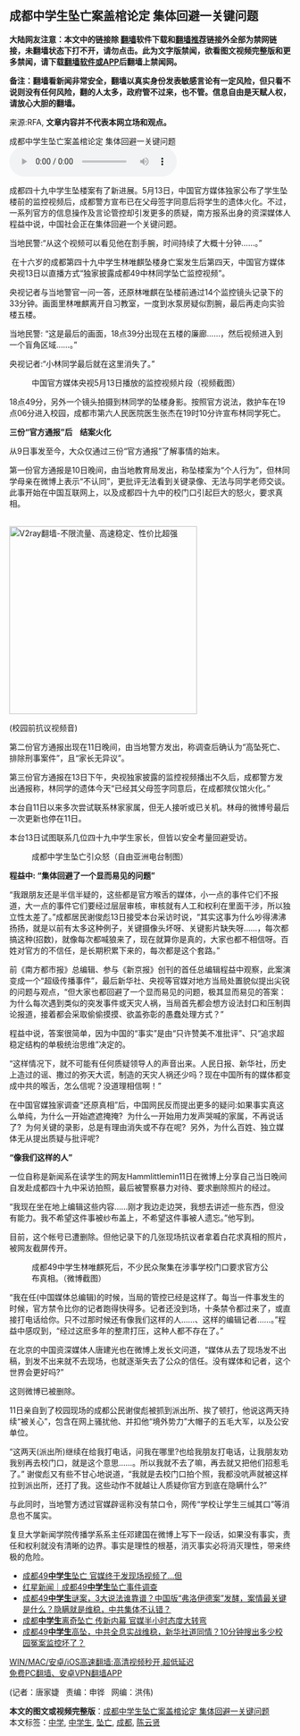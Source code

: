  <h2>成都中学生坠亡案盖棺论定 集体回避一关键问题</h2> <p class="notice"><b>大陆网友注意：本文中的链接除 <a href="https://github.com/bannedbook/fanqiang" >翻墙</a>软件下载和<a href="https://github.com/killgcd/justmysocks/blob/master/README.md">翻墙推荐</a>链接外全部为禁网链接，未翻墙状态下打不开，请勿点击。此为文字版禁闻，欲看图文视频完整版和更多禁闻，请下载<a href="https://github.com/bannedbook/fanqiang">翻墙软件或APP</a>后翻墙上禁闻网。</p><p>备注：翻墙看新闻非常安全，翻墙以真实身份发表敏感言论有一定风险，但只看不说则没有任何风险，翻的人太多，政府管不过来，也不管。信息自由是天赋人权，请放心大胆的翻墙。</b></p>  <div class="entry"> <p>来源:RFA, <strong>文章内容并不代表本网立场和观点。</strong></p> <p>&#25104;&#37117;&#20013;&#23398;&#29983;&#22368;&#20129;&#26696;&#30422;&#26874;&#35770;&#23450;      &#38598;&#20307;&#22238;&#36991;&#19968;&#20851;&#38190;&#38382;&#39064;             <audio controls="controls" preload="metadata" src="https://www.rfa.org/mandarin/yataibaodao/renquanfazhi/jt-05132021112440.html/@@stream" type="audio/mpeg"></audio></p> <p>&#25104;&#37117;&#22235;&#21313;&#20061;&#20013;&#23398;&#29983;&#22368;&#27004;&#26696;&#26377;&#20102;&#26032;&#36827;&#23637;&#12290;5&#26376;13&#26085;&#65292;&#20013;&#22269;&#23448;&#26041;&#23186;&#20307;&#29420;&#23478;&#20844;&#24067;&#20102;&#23398;&#29983;&#22368;&#27004;&#21069;&#30340;&#30417;&#25511;&#35270;&#39057;&#21518;&#65292;&#25104;&#37117;&#35686;&#26041;&#23459;&#24067;&#24050;&#22312;&#29238;&#27597;&#31614;&#23383;&#21516;&#24847;&#21518;&#23558;&#23398;&#29983;&#30340;&#36951;&#20307;&#28779;&#21270;&#12290;&#19981;&#36807;&#65292;&#19968;&#31995;&#21015;&#23448;&#26041;&#30340;&#20449;&#24687;&#25805;&#20316;&#21450;&#35328;&#35770;&#31649;&#25511;&#21364;&#24341;&#21457;&#26356;&#22810;&#30340;&#36136;&#30097;&#65292;&#21335;&#26041;&#25253;&#31995;&#20986;&#36523;&#30340;&#36164;&#28145;&#23186;&#20307;&#20154;&#31243;&#30410;&#20013;&#35828;&#65292;&#20013;&#22269;&#31038;&#20250;&#27491;&#22312;&#38598;&#20307;&#22238;&#36991;&#19968;&#20010;&#20851;&#38190;&#38382;&#39064;&#12290;</p> <p> </p> <ul> </ul> <p> </p> <p>&#24403;&#22320;&#27665;&#35686;:&#8220;&#20174;&#36825;&#20010;&#35270;&#39057;&#21487;&#20197;&#30475;&#35265;&#20182;&#22312;&#21106;&#25163;&#33109;&#65292;&#26102;&#38388;&#25345;&#32493;&#20102;&#22823;&#27010;&#21313;&#20998;&#38047;&#8230;&#8230;&#12290;&#8221;</p> <p>&#160;&#22312;&#21313;&#20845;&#23681;&#30340;&#25104;&#37117;&#31532;&#22235;&#21313;&#20061;&#20013;&#23398;&#29983;&#26519;&#21807;&#40594;&#22368;&#27004;&#36523;&#20129;&#26696;&#21457;&#29983;&#21518;&#31532;&#22235;&#22825;&#65292;&#20013;&#22269;&#23448;&#26041;&#23186;&#20307;&#22830;&#35270;13&#26085;&#20197;&#30452;&#25773;&#26041;&#24335;&#8220;&#29420;&#23478;&#25259;&#38706;&#25104;&#37117;49&#20013;&#26519;&#21516;&#23398;&#22368;&#20129;&#30417;&#25511;&#35270;&#39057;&#8221;&#12290;</p> <p>&#22830;&#35270;&#35760;&#32773;&#19982;&#24403;&#22320;&#35686;&#23448;&#19968;&#38382;&#19968;&#31572;&#65292;&#36824;&#21407;&#26519;&#21807;&#40594;&#22312;&#22368;&#27004;&#21069;&#36890;&#36807;14&#20010;&#30417;&#25511;&#38236;&#22836;&#35760;&#24405;&#19979;&#30340;33&#20998;&#38047;&#12290;&#30011;&#38754;&#37324;&#26519;&#21807;&#40594;&#31163;&#24320;&#33258;&#20064;&#25945;&#23460;&#65292;&#19968;&#24230;&#21040;&#27700;&#27893;&#25151;&#30097;&#20284;&#21106;&#33109;&#65292;&#26368;&#21518;&#20877;&#36208;&#21521;&#23454;&#39564;&#27004;&#20116;&#27004;&#12290;</p> <p>&#24403;&#22320;&#27665;&#35686;: &#8220;&#36825;&#26159;&#26368;&#21518;&#30340;&#30011;&#38754;&#65292;18&#28857;39&#20998;&#20986;&#29616;&#22312;&#20116;&#27004;&#30340;&#24265;&#24266;&#8230;&#8230;&#65292;&#28982;&#21518;&#35270;&#39057;&#36827;&#20837;&#21040;&#19968;&#20010;&#30450;&#35282;&#21306;&#22495;&#8230;&#8230;&#12290;&#8221;</p> <p>&#22830;&#35270;&#35760;&#32773;:&#8220;&#23567;&#26519;&#21516;&#23398;&#26368;&#21518;&#23601;&#22312;&#36825;&#37324;&#28040;&#22833;&#20102;&#12290;&#8221;</p>  <p><figure> <figcaption>&#20013;&#22269;&#23448;&#26041;&#23186;&#20307;&#22830;&#35270;5&#26376;13&#26085;&#25773;&#25918;&#30340;&#30417;&#25511;&#35270;&#39057;&#29255;&#27573;&#65288;&#35270;&#39057;&#25130;&#22270;&#65289;</figcaption></figure> </p> <p>18&#28857;49&#20998;&#65292;&#21478;&#22806;&#19968;&#20010;&#38236;&#22836;&#25293;&#25668;&#21040;&#26519;&#21516;&#23398;&#30340;&#22368;&#27004;&#36523;&#24433;&#12290;&#25353;&#29031;&#23448;&#26041;&#35828;&#27861;&#65292;&#25937;&#25252;&#36710;&#22312;19&#28857;06&#20998;&#36827;&#20837;&#26657;&#22253;&#65292;&#25104;&#37117;&#24066;&#31532;&#20845;&#20154;&#27665;&#21307;&#38498;&#21307;&#29983;&#24352;&#26480;&#22312;19&#26102;10&#20998;&#35768;&#23459;&#24067;&#26519;&#21516;&#23398;&#27515;&#20129;&#12290;</p> <p><strong>&#19977;&#20221;&#8220;&#23448;&#26041;&#36890;&#25253;&#8221;&#21518;</strong><strong>&#160;&#160;&#160; </strong><strong>&#32467;&#26696;&#28779;&#21270;</strong><strong>&#160;&#160;&#160;</strong></p> <p>&#20174;9&#26085;&#20107;&#21457;&#33267;&#20170;&#65292;&#22823;&#20247;&#20165;&#36890;&#36807;&#19977;&#20221;&#8220;&#23448;&#26041;&#36890;&#25253;&#8221;&#20102;&#35299;&#20107;&#24773;&#30340;&#22987;&#26411;&#12290;</p> <p>&#31532;&#19968;&#20221;&#23448;&#26041;&#36890;&#25253;&#26159;10&#26085;&#26202;&#38388;&#65292;&#30001;&#24403;&#22320;&#25945;&#32946;&#23616;&#21457;&#20986;&#65292;&#31216;&#22368;&#27004;&#26696;&#20026;&#8220;&#20010;&#20154;&#34892;&#20026;&#8221;&#65292;&#20294;&#26519;&#21516;&#23398;&#27597;&#20146;&#22312;&#24494;&#21338;&#19978;&#34920;&#31034;&#8220;&#19981;&#35748;&#21516;&#8221;&#65292;&#26356;&#25209;&#35780;&#26080;&#27861;&#30475;&#21040;&#20851;&#38190;&#24405;&#20687;&#12289;&#26080;&#27861;&#19982;&#21516;&#23398;&#32769;&#24072;&#20132;&#35848;&#12290;&#27492;&#20107;&#24320;&#22987;&#22312;&#20013;&#22269;&#20114;&#32852;&#32593;&#19978;&#65292;&#20197;&#21450;&#25104;&#37117;&#22235;&#21313;&#20061;&#20013;&#30340;&#26657;&#38376;&#21475;&#24341;&#36215;&#24040;&#22823;&#30340;&#24594;&#28779;&#65292;&#35201;&#27714;&#30495;&#30456;&#12290;</p> <p><br/><a href="https://github.com/bannedbook/fanqiang/wiki/V2ray%E6%9C%BA%E5%9C%BA"><img src="https://raw.githubusercontent.com/bannedbook/fanqiang/master/v2ss/images/v2free.jpg" width="336" alt="V2ray翻墙-不限流量、高速稳定、性价比超强"></a><br/></p> <p>(&#26657;&#22253;&#21069;&#25239;&#35758;&#35270;&#39057;&#38899;)</p> <p>&#31532;&#20108;&#20221;&#23448;&#26041;&#36890;&#25253;&#20986;&#29616;&#22312;11&#26085;&#26202;&#38388;&#65292;&#30001;&#24403;&#22320;&#35686;&#26041;&#21457;&#20986;&#65292;&#31216;&#35843;&#26597;&#21518;&#30830;&#35748;&#20026;&#8220;&#39640;&#22368;&#27515;&#20129;&#12289;&#25490;&#38500;&#21009;&#20107;&#26696;&#20214;&#8221;&#65292;&#19988;&#8220;&#23478;&#38271;&#26080;&#24322;&#35758;&#8221;&#12290;</p> <p>&#31532;&#19977;&#20221;&#23448;&#26041;&#36890;&#25253;&#22312;13&#26085;&#19979;&#21320;&#65292;&#22830;&#35270;&#29420;&#23478;&#25259;&#38706;&#30340;&#30417;&#25511;&#35270;&#39057;&#25773;&#20986;&#19981;&#20037;&#21518;&#65292;&#25104;&#37117;&#35686;&#26041;&#21457;&#20986;&#36890;&#25253;&#31216;&#65292;&#26519;&#21516;&#23398;&#30340;&#36951;&#20307;&#20170;&#22825;&#8220;&#24050;&#32463;&#20854;&#29238;&#27597;&#31614;&#23383;&#21516;&#24847;&#21518;&#65292;&#22312;&#25104;&#37117;&#27553;&#20202;&#39302;&#28779;&#21270;&#12290;&#8221;</p> <p>&#26412;&#21488;&#33258;11&#26085;&#20197;&#26469;&#22810;&#27425;&#23581;&#35797;&#32852;&#31995;&#26519;&#23478;&#23478;&#23646;&#65292;&#20294;&#26080;&#20154;&#25509;&#21548;&#25110;&#24050;&#20851;&#26426;&#12290;&#26519;&#27597;&#30340;&#24494;&#21338;&#21495;&#26368;&#21518;&#19968;&#27425;&#26356;&#26032;&#20063;&#20572;&#22312;11&#26085;&#12290;</p>  <p>&#26412;&#21488;13&#26085;&#35797;&#22270;&#32852;&#31995;&#20960;&#20301;&#22235;&#21313;&#20061;&#20013;&#23398;&#29983;&#23478;&#38271;&#65292;&#20294;&#30342;&#20197;&#23433;&#20840;&#32771;&#37327;&#22238;&#36991;&#21463;&#35775;&#12290;</p> <p><figure> <figcaption>&#25104;&#37117;&#20013;&#23398;&#29983;&#22368;&#20129;&#24341;&#20247;&#24594;&#65288;&#33258;&#30001;&#20122;&#27954;&#30005;&#21488;&#21046;&#22270;&#65289;</figcaption></figure> </p> <p><strong>&#31243;&#30410;&#20013;</strong><strong>: &#8220;</strong><strong>&#38598;&#20307;&#22238;&#36991;&#20102;&#19968;&#20010;&#26174;&#32780;&#26131;&#35265;&#30340;&#38382;&#39064;&#8221;</strong></p> <p>&#8220;&#25105;&#36319;&#26379;&#21451;&#36824;&#26159;&#21322;&#20449;&#21322;&#30097;&#30340;&#65292;&#36825;&#20123;&#37117;&#26159;&#23448;&#26041;&#21897;&#33292;&#30340;&#23186;&#20307;&#65292;&#23567;&#19968;&#28857;&#30340;&#20107;&#20214;&#23427;&#20204;&#19981;&#25253;&#36947;&#65292;&#22823;&#19968;&#28857;&#30340;&#20107;&#20214;&#23427;&#20204;&#35201;&#32463;&#36807;&#23618;&#23618;&#23457;&#26680;&#65292;&#23457;&#26680;&#23601;&#26377;&#20154;&#24037;&#21644;&#26435;&#21033;&#22312;&#37324;&#38754;&#24178;&#28041;&#65292;&#25152;&#20197;&#29420;&#31435;&#24615;&#22826;&#24046;&#20102;&#12290;&#8221;&#25104;&#37117;&#23621;&#27665;&#35874;&#20426;&#24426;13&#26085;&#25509;&#21463;&#26412;&#21488;&#37319;&#35775;&#26102;&#35828;&#65292;&#8220;&#20854;&#23454;&#36825;&#20107;&#20026;&#20160;&#20040;&#21557;&#24471;&#27832;&#27832;&#25196;&#25196;&#65292;&#23601;&#26159;&#20197;&#21069;&#26377;&#22826;&#22810;&#36825;&#31181;&#20363;&#23376;&#65292;&#20851;&#38190;&#25668;&#20687;&#22836;&#22351;&#21568;&#12289;&#20851;&#38190;&#24433;&#29255;&#32570;&#22833;&#21568;&#8230;&#8230;&#65292;&#27599;&#27425;&#37117;&#25630;&#36825;&#31181;(&#25307;&#25968;)&#65292;&#23601;&#20687;&#27599;&#27425;&#37117;&#21898;&#29436;&#26469;&#20102;&#65292;&#29616;&#22312;&#23601;&#31639;&#20320;&#26159;&#30495;&#30340;&#65292;&#22823;&#23478;&#20063;&#37117;&#19981;&#30456;&#20449;&#21568;&#12290;&#30334;&#22995;&#23545;&#23448;&#26041;&#30340;&#19981;&#20449;&#20219;&#65292;&#26159;&#38271;&#26399;&#31215;&#32047;&#19979;&#26469;&#30340;&#65292;&#27599;&#27425;&#37117;&#26159;&#36825;&#20010;&#22871;&#36335;&#12290;&#8221;</p> <p>&#21069;&#12298;&#21335;&#26041;&#37117;&#24066;&#25253;&#12299;&#24635;&#32534;&#36753;&#12289;&#21442;&#19982;&#12298;&#26032;&#20140;&#25253;&#12299;&#21019;&#21002;&#30340;&#39318;&#20219;&#24635;&#32534;&#36753;&#31243;&#30410;&#20013;&#35266;&#23519;&#65292;&#27492;&#26696;&#28436;&#21464;&#25104;&#19968;&#20010;&#8220;&#36229;&#32423;&#20256;&#25773;&#20107;&#20214;&#8221;&#65292;&#26368;&#21518;&#26032;&#21326;&#31038;&#12289;&#22830;&#35270;&#31561;&#23448;&#23186;&#23545;&#22320;&#26041;&#24403;&#23616;&#22788;&#32622;&#35980;&#20284;&#25552;&#20986;&#23574;&#38160;&#30340;&#38382;&#39064;&#19982;&#35266;&#28857;&#65292;&#8220;&#20294;&#22823;&#23478;&#20063;&#37117;&#22238;&#36991;&#20102;&#19968;&#20010;&#26174;&#32780;&#26131;&#35265;&#30340;&#38382;&#39064;&#65292;&#26497;&#20854;&#26174;&#32780;&#26131;&#35265;&#30340;&#31572;&#26696;&#65306;&#20026;&#20160;&#20040;&#27599;&#27425;&#36935;&#21040;&#31867;&#20284;&#30340;&#31361;&#21457;&#20107;&#20214;&#25110;&#22825;&#28798;&#20154;&#31096;&#65292;&#24403;&#23616;&#39318;&#20808;&#37117;&#20250;&#24819;&#26041;&#35774;&#27861;&#23553;&#21475;&#21644;&#21387;&#21046;&#33286;&#35770;&#25253;&#36947;&#65292;&#25509;&#30528;&#37117;&#20250;&#37319;&#21462;&#20599;&#20599;&#25720;&#25720;&#12289;&#27442;&#30422;&#24357;&#24432;&#30340;&#24858;&#34850;&#22788;&#29702;&#26041;&#24335;&#65311;&#8221;</p> <p>&#31243;&#30410;&#20013;&#35828;&#65292;&#31572;&#26696;&#24456;&#31616;&#21333;&#65292;&#22240;&#20026;&#20013;&#22269;&#30340;&#8220;&#20107;&#23454;&#8221;&#26159;&#30001;&#8220;&#21482;&#35768;&#36190;&#32654;&#19981;&#20934;&#25209;&#35780;&#8221;&#12289;&#21482;&#8220;&#36861;&#27714;&#36229;&#31283;&#23450;&#32467;&#26500;&#30340;&#21333;&#26497;&#32479;&#27835;&#24605;&#32500;&#8221;&#20915;&#23450;&#30340;&#12290;</p> <p>&#8220;&#36825;&#26679;&#24773;&#20917;&#19979;&#65292;&#23601;&#19981;&#21487;&#33021;&#26377;&#20219;&#20309;&#36136;&#30097;&#39046;&#23548;&#20154;&#30340;&#22768;&#38899;&#20986;&#26469;&#12290;&#20154;&#27665;&#26085;&#25253;&#12289;&#26032;&#21326;&#31038;&#65292;&#21382;&#21490;&#19978;&#36896;&#36807;&#30340;&#35875;&#12289;&#25746;&#36807;&#30340;&#24357;&#22825;&#22823;&#35854;&#65292;&#21046;&#36896;&#30340;&#22825;&#28798;&#20154;&#31096;&#36824;&#23569;&#21527;&#65311;&#29616;&#22312;&#20013;&#22269;&#25152;&#26377;&#30340;&#23186;&#20307;&#37117;&#21464;&#25104;&#20013;&#20849;&#30340;&#21897;&#33292;&#65292;&#24590;&#20040;&#20449;&#21602;&#65311;&#27809;&#36947;&#29702;&#30456;&#20449;&#21834;&#65281;&#8221;</p> <p>&#22312;&#20013;&#22269;&#23448;&#23186;&#29420;&#23478;&#35843;&#26597;&#8220;&#36824;&#21407;&#30495;&#30456;&#8221;&#21518;&#65292;&#20013;&#22269;&#32593;&#27665;&#21453;&#32780;&#25552;&#20986;&#26356;&#22810;&#30340;&#30097;&#38382;:&#22914;&#26524;&#20107;&#23454;&#30495;&#36825;&#20040;&#21333;&#32431;&#65292;&#20026;&#20160;&#20040;&#19968;&#24320;&#22987;&#36974;&#36974;&#25513;&#25513;?&#160; &#20026;&#20160;&#20040;&#19968;&#24320;&#22987;&#29992;&#21147;&#21457;&#22768;&#21741;&#21898;&#30340;&#23478;&#23646;&#65292;&#19981;&#20877;&#35828;&#35805;&#20102;?&#160; &#20026;&#20309;&#20851;&#38190;&#30340;&#24405;&#24433;&#65292;&#24635;&#26159;&#26377;&#29702;&#30001;&#28040;&#22833;&#25110;&#19981;&#23384;&#22312;&#21602;?&#160; &#21478;&#22806;&#65292;&#20026;&#20160;&#20040;&#30334;&#22995;&#12289;&#29420;&#31435;&#23186;&#20307;&#26080;&#20174;&#25552;&#20986;&#36136;&#30097;&#19982;&#25209;&#35780;&#21602;?</p> <p><strong>&#8220;</strong><strong>&#20687;&#25105;&#20204;&#36825;&#26679;&#30340;&#20154;&#8221;</strong></p> <p>&#19968;&#20301;&#33258;&#31216;&#26159;&#26032;&#38395;&#31995;&#22312;&#35835;&#23398;&#29983;&#30340;&#32593;&#21451;Hammlittlemin11&#26085;&#22312;&#24494;&#21338;&#19978;&#20998;&#20139;&#33258;&#24049;&#24403;&#26085;&#26202;&#38388;&#33258;&#21457;&#36212;&#25104;&#37117;&#22235;&#21313;&#20061;&#20013;&#37319;&#35775;&#25293;&#29031;&#65292;&#26368;&#21518;&#34987;&#35686;&#23519;&#26292;&#21147;&#23545;&#24453;&#12289;&#35201;&#27714;&#21024;&#38500;&#29031;&#29255;&#30340;&#32463;&#36807;&#12290;</p>  <p>&#8220;&#25105;&#29616;&#22312;&#22352;&#22312;&#22320;&#19978;&#32534;&#36753;&#36825;&#20123;&#20869;&#23481;&#8230;&#8230;&#21018;&#25165;&#25105;&#36793;&#36208;&#36793;&#21741;&#65292;&#25105;&#24819;&#21435;&#35762;&#36848;&#19968;&#20123;&#19996;&#35199;&#65292;&#20294;&#27809;&#26377;&#33021;&#21147;&#12290;&#25105;&#19981;&#24076;&#26395;&#36825;&#20214;&#20107;&#34987;&#32433;&#24067;&#30422;&#19978;&#65292;&#19981;&#24076;&#26395;&#36825;&#20214;&#20107;&#34987;&#20154;&#36951;&#24536;&#12290;&#8221;&#20182;&#20889;&#21040;&#12290;</p> <p>&#30446;&#21069;&#65292;&#36825;&#20010;&#24080;&#21495;&#24050;&#36973;&#21024;&#38500;&#12290;&#20294;&#20182;&#35760;&#24405;&#19979;&#30340;&#20960;&#24352;&#29616;&#22330;&#25239;&#35758;&#32773;&#25343;&#30528;&#30333;&#33457;&#27714;&#30495;&#30456;&#30340;&#29031;&#29255;&#65292;&#34987;&#32593;&#21451;&#25130;&#23631;&#20256;&#24320;&#12290;</p> <p><figure> <figcaption>&#25104;&#37117;49&#20013;&#23398;&#29983;&#26519;&#21807;&#40594;&#27515;&#21518;&#65292;&#19981;&#23569;&#27665;&#20247;&#32858;&#38598;&#22312;&#28041;&#20107;&#23398;&#26657;&#38376;&#21475;&#35201;&#27714;&#23448;&#26041;&#20844;&#24067;&#30495;&#30456;&#12290;&#65288;&#24494;&#21338;&#25130;&#22270;&#65289;</figcaption></figure> </p> <p>&#8220;&#25105;&#22312;&#20219;(&#20013;&#22269;&#23186;&#20307;&#24635;&#32534;&#36753;)&#30340;&#26102;&#20505;&#65292;&#24403;&#23616;&#30340;&#31649;&#25511;&#24050;&#32463;&#26159;&#36825;&#26679;&#20102;&#12290;&#27599;&#24403;&#19968;&#20214;&#20107;&#21457;&#29983;&#30340;&#26102;&#20505;&#65292;&#23448;&#26041;&#31105;&#20196;&#27604;&#20320;&#30340;&#35760;&#32773;&#36305;&#24471;&#24555;&#24471;&#22810;&#12290;&#35760;&#32773;&#36824;&#27809;&#21040;&#22330;&#65292;&#21313;&#26465;&#31105;&#20196;&#37117;&#36807;&#26469;&#20102;&#65292;&#25110;&#30452;&#25509;&#25171;&#30005;&#35805;&#32473;&#20320;&#12290;&#21482;&#19981;&#36807;&#37027;&#26102;&#20505;&#36824;&#26377;&#20687;&#25105;&#20204;&#36825;&#26679;&#30340;&#20154;&#8230;&#8230;&#12289;&#36825;&#26679;&#30340;&#32534;&#36753;&#35760;&#32773;&#8230;&#8230;&#12290;&#8221;&#31243;&#30410;&#20013;&#24863;&#21497;&#21040;&#65292;&#8220;&#32463;&#36807;&#36825;&#40637;&#22810;&#24180;&#30340;&#25972;&#32899;&#25171;&#21387;&#65292;&#36825;&#31181;&#20154;&#37117;&#19981;&#23384;&#22312;&#20102;&#12290;&#8221;</p> <p>&#22312;&#21271;&#20140;&#30340;&#20013;&#22269;&#36164;&#28145;&#23186;&#20307;&#20154;&#21776;&#24314;&#20809;&#20063;&#22312;&#24494;&#21338;&#19978;&#21457;&#38271;&#25991;&#38382;&#36947;&#65292;&#8220;&#23186;&#20307;&#20174;&#21435;&#20102;&#29616;&#22330;&#21457;&#19981;&#20986;&#31295;&#65292;&#21040;&#21457;&#19981;&#20986;&#26469;&#23601;&#19981;&#21435;&#29616;&#22330;&#65292;&#20063;&#23601;&#36880;&#28176;&#22833;&#21435;&#20102;&#20844;&#20247;&#30340;&#20449;&#20219;&#12290;&#27809;&#26377;&#23186;&#20307;&#21644;&#35760;&#32773;&#65292;&#36825;&#20010;&#19990;&#30028;&#20250;&#26356;&#22909;&#21527;?&#8221;</p> <p>&#36825;&#21017;&#24494;&#21338;&#24050;&#34987;&#21024;&#38500;&#12290;</p> <p>11&#26085;&#20146;&#33258;&#21040;&#20102;&#26657;&#22253;&#29616;&#22330;&#30340;&#25104;&#37117;&#20844;&#27665;&#35874;&#20426;&#24426;&#34987;&#25235;&#21040;&#27966;&#20986;&#25152;&#12289;&#25384;&#20102;&#39039;&#25171;&#65292;&#20182;&#35828;&#36825;&#20004;&#22825;&#25345;&#32493;&#8220;&#34987;&#20851;&#24515;&#8221;&#65292;&#21253;&#21547;&#22312;&#32593;&#19978;&#39578;&#25200;&#20182;&#12289;&#24182;&#25187;&#20182;&#8220;&#22659;&#22806;&#21183;&#21147;&#8221;&#22823;&#24125;&#23376;&#30340;&#20116;&#27611;&#22823;&#20891;&#65292;&#20197;&#21450;&#20844;&#23433;&#21333;&#20301;&#12290;</p> <p>&#8220;&#36825;&#20004;&#22825;(&#27966;&#20986;&#25152;)&#32487;&#32493;&#22312;&#32473;&#25105;&#25171;&#30005;&#35805;&#65292;&#38382;&#25105;&#22312;&#21738;&#37324;?&#20063;&#32473;&#25105;&#26379;&#21451;&#25171;&#30005;&#35805;&#65292;&#35753;&#25105;&#26379;&#21451;&#21149;&#25105;&#21035;&#20877;&#21435;&#26657;&#38376;&#21475;&#65292;&#23601;&#26159;&#36825;&#20010;&#24847;&#24605;&#8230;&#8230;&#12290;&#25152;&#20197;&#25105;&#23601;&#19981;&#21435;&#20102;&#22043;&#65292;&#20877;&#21435;&#23601;&#21448;&#25226;&#20182;&#20204;&#25307;&#24825;&#27611;&#20102;&#12290;&#8221; &#35874;&#20426;&#24426;&#21448;&#26377;&#20123;&#19981;&#29976;&#24515;&#22320;&#35828;&#36947;&#65292;&#8220;&#25105;&#23601;&#26159;&#21435;&#26657;&#38376;&#21475;&#25293;&#20010;&#29031;&#65292;&#25105;&#37117;&#27809;&#21549;&#22768;&#23601;&#34987;&#36825;&#26679;&#25289;&#21040;&#27966;&#20986;&#25152;&#65292;&#36824;&#25171;&#20102;&#25105;&#12290;&#36825;&#20123;&#21160;&#20316;&#19981;&#23601;&#36234;&#35753;&#20154;&#36136;&#30097;&#20320;&#23448;&#26041;&#21040;&#24213;&#22312;&#38544;&#30610;&#20160;&#20040;?&#8221;</p> <p>&#19982;&#27492;&#21516;&#26102;&#65292;&#24403;&#22320;&#35686;&#26041;&#36879;&#36807;&#23448;&#23186;&#36767;&#35875;&#31216;&#27809;&#26377;&#31105;&#21475;&#20196;&#65292;&#32593;&#20256;&#8220;&#23398;&#26657;&#35753;&#23398;&#29983;&#19977;&#32516;&#20854;&#21475;&#8221;&#31561;&#28040;&#24687;&#20063;&#19981;&#23646;&#23454;&#12290;</p> <p>&#22797;&#26086;&#22823;&#23398;&#26032;&#38395;&#23398;&#38498;&#20256;&#25773;&#23398;&#31995;&#31995;&#20027;&#20219;&#37011;&#24314;&#22269;&#22312;&#24494;&#21338;&#19978;&#20889;&#19979;&#19968;&#27573;&#35805;&#65292;&#22914;&#26524;&#27809;&#26377;&#20107;&#23454;&#65292;&#36131;&#20219;&#21644;&#26435;&#21033;&#23601;&#27809;&#26377;&#28165;&#26224;&#30340;&#36793;&#30028;&#12290;&#20107;&#23454;&#26159;&#29702;&#24615;&#30340;&#26681;&#22522;&#65292;&#28040;&#28781;&#20107;&#23454;&#24517;&#23558;&#28040;&#28781;&#29702;&#24615;&#65292;&#24102;&#26469;&#32456;&#26497;&#30340;&#21361;&#38505;&#12290;</p>  <ul class='op-related-articles' title='相关阅读'> <li><a href='https://www.bannedbook.org/bnews/cbnews/20210513/1545822.html' target='_blank'>成都49<b>中学生</b>坠亡 官媒终于发现场视频了…但</a></li> <li><a href='https://www.bannedbook.org/bnews/baitai/20210513/1545539.html' target='_blank'>红星新闻｜成都49<b>中学生</b>坠亡事件调查</a></li> <li><a href='https://www.bannedbook.org/bnews/bannedvideo/20210513/1545389.html' target='_blank'>成都49<b>中学生</b>谜案，3大说法谁靠谱？中国版“弗洛伊德案”发酵，案情最关键是什么？隐瞒就是维稳，中共集体不认错？</a></li> <li><a href='https://www.bannedbook.org/bnews/comments/20210512/1544833.html' target='_blank'>成都<b>中学生</b>离奇坠亡 传新内幕 官媒半小时态度大转弯</a></li> <li><a href='https://www.bannedbook.org/bnews/bannedvideo/20210512/1544801.html' target='_blank'>成都49<b>中学生</b>高坠，中共全息实战维稳，新华社道同情？10分钟搜出多少校园冤案监控坏了？</a></li> </ul> <p class="texttj"> <a href="https://github.com/bannedbook/fanqiang/wiki/V2ray%E6%9C%BA%E5%9C%BA" target="_blank">WIN/MAC/安卓/iOS高速翻墙:高清视频秒开,超低延迟</a><br/> <a href="https://github.com/bannedbook/fanqiang/wiki/%E7%A6%81%E9%97%BB%E7%BD%91%E5%AE%89%E5%8D%93%E7%BF%BB%E5%A2%99%E6%96%B0%E9%97%BBAPP" target="_blank">免费PC翻墙、安卓VPN翻墙APP</a></p><div id="archive-pix-1" class="banner-ads"> <!-- AuctionX Display platform tag START --> <div id="26318x728x90x621x_ADSLOT1" clicktrack="%%CLICK_URL_ESC%%"></div> <!-- AuctionX Display platform tag END --> </div> <div id="archive-pix-2" class="banner-ads"> <!-- AuctionX Display platform tag START --> <div id="26315x300x250x621x_ADSLOT1" clicktrack="%%CLICK_URL_ESC%%"></div> <!-- AuctionX Display platform tag END --> </div><p>(&#35760;&#32773;&#65306;&#21776;&#23478;&#23125;&#160;&#160; &#36131;&#32534;&#65306;&#30003;&#38119;&#160;&#160; &#32593;&#32534;&#65306;&#27946;&#20255;)</p><a name='sharetosocial'></a>       <div><b>本文的图文或视频完整版</b>：<a href='https://www.bannedbook.org/bnews/ssgc/20210514/1546032.html'>成都中学生坠亡案盖棺论定 集体回避一关键问题</a></div>  </div><!--END ENTRY--> <div class="postfooter"> <div>本文标签：<a href="https://www.bannedbook.org/bnews/tag/%e4%b8%ad%e5%ad%a6/" rel="tag">中学</a>, <a href="https://www.bannedbook.org/bnews/tag/%E4%B8%AD%E5%AD%A6%E7%94%9F/" rel="tag">中学生</a>, <a href="https://www.bannedbook.org/bnews/tag/%E5%9D%A0%E4%BA%A1/" rel="tag">坠亡</a>, <a href="https://www.bannedbook.org/bnews/tag/%e6%88%90%e9%83%bd/" rel="tag">成都</a>, <a href="https://www.bannedbook.org/bnews/tag/%e9%99%88%e4%ba%91%e8%b4%a4/" rel="tag">陈云贤</a></div>  </div><!--END POSTFOOTER--> 
